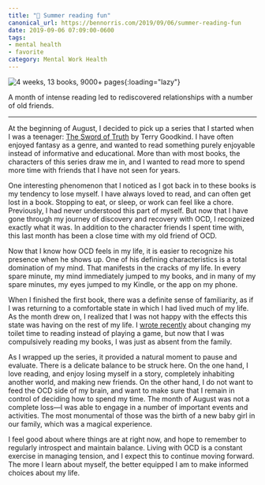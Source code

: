 ```yaml
---
title: "💮 Summer reading fun"
canonical_url: https://bennorris.com/2019/09/06/summer-reading-fun
date: 2019-09-06 07:09:00-0600
tags:
- mental health
- favorite
category: Mental Work Health
---
```


![4 weeks, 13 books, 9000+ pages](https://media.bennorris.com/images/bennorris/uploads/2019/4ee82c481a.jpg){:loading="lazy"}

A month of intense reading led to rediscovered relationships with a number of old friends.

***

At the beginning of August, I decided to pick up a series that I started when I was a teenager: [The Sword of Truth](https://en.wikipedia.org/wiki/The_Sword_of_Truth) by Terry Goodkind. I have often enjoyed fantasy as a genre, and wanted to read something purely enjoyable instead of informative and educational. More than with most books, the characters of this series draw me in, and I wanted to read more to spend more time with friends that I have not seen for years.

One interesting phenomenon that I noticed as I got back in to these books is my tendency to lose myself. I have always loved to read, and can often get lost in a book. Stopping to eat, or sleep, or work can feel like a chore. Previously, I had never understood this part of myself. But now that I have gone through my journey of discovery and recovery with OCD, I recognized exactly what it was. In addition to the character friends I spent time with, this last month has been a close time with my old friend of OCD.

Now that I know how OCD feels in my life, it is easier to recognize his presence when he shows up. One of his defining characteristics is a total domination of my mind. That manifests in the cracks of my life. In every spare minute, my mind immediately jumped to my books, and in many of my spare minutes, my eyes jumped to my Kindle, or the app on my phone.

When I finished the first book, there was a definite sense of familiarity, as if I was returning to a comfortable state in which I had lived much of my life. As the month drew on, I realized that I was not happy with the effects this state was having on the rest of my life. I [wrote recently](https://www.bennorris.com/2019/07/30/toilet-reading) about changing my toilet time to reading instead of playing a game, but now that I was compulsively reading my books, I was just as absent from the family.

As I wrapped up the series, it provided a natural moment to pause and evaluate. There is a delicate balance to be struck here. On the one hand, I love reading, and enjoy losing myself in a story, completely inhabiting another world, and making new friends. On the other hand, I do not want to feed the OCD side of my brain, and want to make sure that I remain in control of deciding how to spend my time. The month of August was not a complete loss—I was able to engage in a number of important events and activities. The most monumental of those was the birth of a new baby girl in our family, which was a magical experience.

I feel good about where things are at right now, and hope to remember to regularly introspect and maintain balance. Living with OCD is a constant exercise in managing tension, and I expect this to continue moving forward. The more I learn about myself, the better equipped I am to make informed choices about my life.